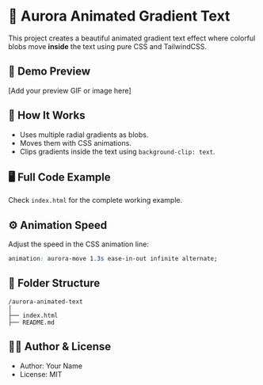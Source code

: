 # 🌌 Aurora Animated Gradient Text

This project creates a beautiful animated gradient text effect where colorful blobs move **inside** the text using pure CSS and TailwindCSS.

## 📸 Demo Preview
[Add your preview GIF or image here]

## 🚀 How It Works
- Uses multiple radial gradients as blobs.
- Moves them with CSS animations.
- Clips gradients inside the text using `background-clip: text`.

## 🖥️ Full Code Example
Check `index.html` for the complete working example.

## ⚙️ Animation Speed
Adjust the speed in the CSS animation line:
```css
animation: aurora-move 1.3s ease-in-out infinite alternate;
```

## 📂 Folder Structure
```
/aurora-animated-text
│
├── index.html
├── README.md
```

## 👩‍💻 Author & License
- Author: Your Name
- License: MIT
